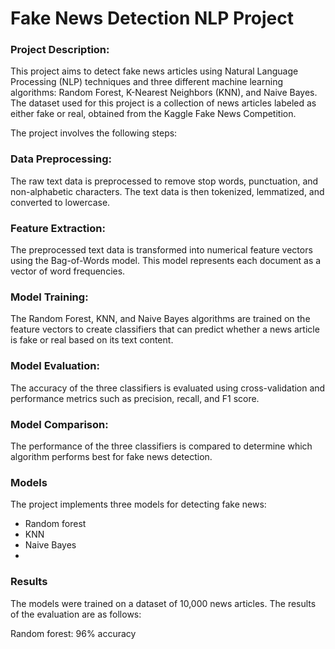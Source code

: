 # Fake News Detection NLP Project

### Project Description:

This project aims to detect fake news articles using Natural Language Processing (NLP) techniques and three different machine learning algorithms: Random Forest, K-Nearest Neighbors (KNN), and Naive Bayes. The dataset used for this project is a collection of news articles labeled as either fake or real, obtained from the Kaggle Fake News Competition.

The project involves the following steps:

### Data Preprocessing: 
The raw text data is preprocessed to remove stop words, punctuation, and non-alphabetic characters. The text data is then tokenized, lemmatized, and converted to lowercase.

### Feature Extraction:
The preprocessed text data is transformed into numerical feature vectors using the Bag-of-Words model. This model represents each document as a vector of word frequencies.

### Model Training: 
The Random Forest, KNN, and Naive Bayes algorithms are trained on the feature vectors to create classifiers that can predict whether a news article is fake or real based on its text content.

### Model Evaluation: 
The accuracy of the three classifiers is evaluated using cross-validation and performance metrics such as precision, recall, and F1 score.

### Model Comparison:
The performance of the three classifiers is compared to determine which algorithm performs best for fake news detection.

### Models
The project implements three models for detecting fake news:

- Random forest
- KNN
- Naive Bayes
- 
### Results
The models were trained on a dataset of 10,000 news articles. The results of the evaluation are as follows:

Random forest: 96% accuracy
